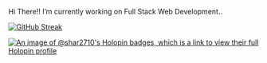 Hi There!!
I’m currently working on Full Stack Web Development..


[![GitHub Streak](https://github-readme-streak-stats.herokuapp.com?user=shar2710&theme=tokyonight&hide_border=true&date_format=j%20M%5B%20Y%5D)](https://git.io/streak-stats)


[![An image of @shar2710's Holopin badges, which is a link to view their full Holopin profile](https://holopin.me/shar2710)](https://holopin.io/@shar2710)



